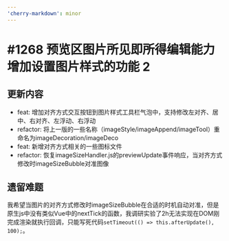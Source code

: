 ```yaml
---
'cherry-markdown': minor
---
```


# #1268 预览区图片所见即所得编辑能力增加设置图片样式的功能 2

## 更新内容
- feat: 增加对齐方式交互按钮到图片样式工具栏气泡中，支持修改左对齐、居中、右对齐、左浮动、右浮动
- refactor: 将上一版的一些名称（imageStyle/imageAppend/imageTool）重命名为imageDecoration/imageDeco
- feat: 新增对齐方式相关的一些图标文件
- refactor: 恢复imageSizeHandler.js的previewUpdate事件响应，当对齐方式修改时imageSizeBubble对准图像

## 遗留难题
我希望当图片的对齐方式修改时imageSizeBubble在合适的时机自动对准，但是原生js中没有类似Vue中的nextTick的函数，我调研实验了2h无法实现在DOM刚完成渲染就执行回调，只能写死代码`setTimeout(() => this.afterUpdate(), 100);`。

